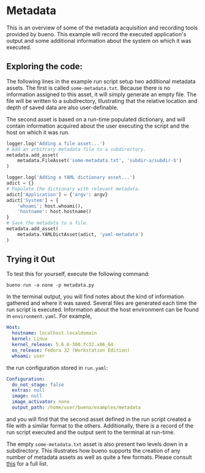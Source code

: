 # Metadata

This is an overview of some of the metadata acquisition and recording tools
provided by bueno. This example will record the executed application's output
and some additional information about the system on which it was executed.

## Exploring the code:
The following lines in the example run script setup two additional metadata
assets. The first is called `some-metadata.txt`. Because there is no information
assigned to this asset, it will simply generate an empty file.  The file will be
written to a subdirectory, illustrating that the relative location and depth of
saved data are also user-definable.

The second asset is based on a run-time populated dictionary, and will contain
information acquired about the user executing the script and the host on which
it was run.

```python
logger.log('Adding a file asset...')
# Add an arbitrary metadata file to a subdirectory.
metadata.add_asset(
    metadata.FileAsset('some-metadata.txt', 'subdir-a/subdir-b')
)

logger.log('Adding a YAML dictionary asset...')
adict = {}
# Populate the dictionary with relevant metadata.
adict['Application'] = {'argv': argv}
adict['System'] = {
    'whoami': host.whoami(),
    'hostname': host.hostname()
}
# Save the metadata to a file.
metadata.add_asset(
    metadata.YAMLDictAsset(adict, 'yaml-metadata')
)
```

## Trying it Out
To test this for yourself, execute the following command:

```shell
bueno run -a none -p metadata.py
```

In the terminal output, you will find notes about the kind of information
gathered and where it was saved. Several files are generated each time the run
script is executed. Information about the host environment can be found in
`environment.yaml`. For example,

```yaml
Host:
  hostname: localhost.localdomain
  kernel: Linux
  kernel_release: 5.6.6-300.fc32.x86_64
  os_release: Fedora 32 (Workstation Edition)
  whoami: user
```
the run configuration stored in `run.yaml`:
```yaml
Configuration:
  do_not_stage: false
  extras: null
  image: null
  image_activator: none
  output_path: /home/user/bueno/examples/metadata
```
and you will find that the second asset defined in the run script created a file
with a similar format to the others. Additionally, there is a record of the
run script executed and the output sent to the terminal at run-time.

The empty `some-metadata.txt` asset is also present two levels down in a
subdirectory. This illustrates how bueno supports the creation of any
number of metadata assets as well as quite a few formats. Please consult
[this](https://github.com/lanl/bueno/blob/master/bueno/public/metadata.py) for
a full list.
